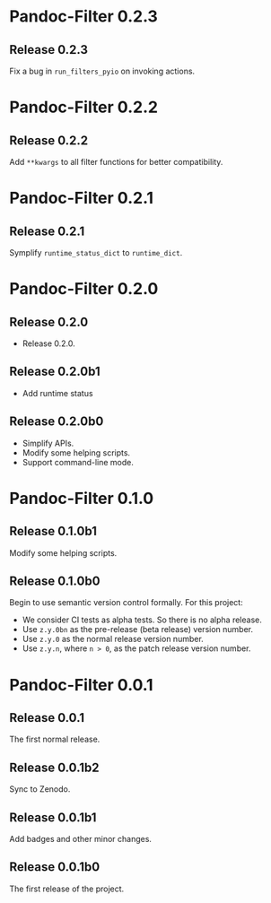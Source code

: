 # Pandoc-Filter 0.2.3
## Release 0.2.3
Fix a bug in `run_filters_pyio` on invoking actions.

# Pandoc-Filter 0.2.2
## Release 0.2.2
Add `**kwargs` to all filter functions for better compatibility.

# Pandoc-Filter 0.2.1
## Release 0.2.1
Symplify `runtime_status_dict` to `runtime_dict`.

# Pandoc-Filter 0.2.0
## Release 0.2.0
- Release 0.2.0.

## Release 0.2.0b1
- Add runtime status 

## Release 0.2.0b0
- Simplify APIs.
- Modify some helping scripts.
- Support command-line mode.

# Pandoc-Filter 0.1.0
## Release 0.1.0b1
Modify some helping scripts.

## Release 0.1.0b0
Begin to use semantic version control formally. For this project:
- We consider CI tests as alpha tests. So there is no alpha release.
- Use `z.y.0bn` as the pre-release (beta release) version number.
- Use `z.y.0` as the normal release version number.
- Use `z.y.n`, where `n > 0`, as the patch release version number.

# Pandoc-Filter 0.0.1
## Release 0.0.1
The first normal release.

## Release 0.0.1b2
Sync to Zenodo.

## Release 0.0.1b1
Add badges and other minor changes.

## Release 0.0.1b0
The first release of the project.